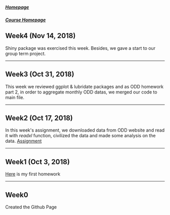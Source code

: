 ##### [Homepage](https://emrekemerci.github.io/EmreKemerci/)			
##### [Course Homepage](https://mef-bda503.github.io/)	
## Week4 (Nov 14, 2018)
Shiny package was exercised this week. Besides, we gave a start to our group term project.   

***
## Week3 (Oct 31, 2018)
This week we reviewed ggplot & lubridate packages and as ODD homework part 2, in order to aggregate monthly ODD datas, we merged our code to main file. 

***
## Week2 (Oct 17, 2018)
In this week's assignment, we downloaded data from ODD website and read it with *readxl* function, civilized the data and made some analysis on the data. 
[Assignment](AssignmentWeek2/AssignmentWeek2.html)

***
## Week1 (Oct 3, 2018)
[Here](AssignmentWeek1/AssignmentWeek1.html) is my first homework

***
## Week0
Created the Github Page

